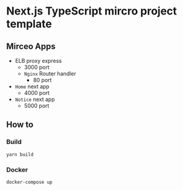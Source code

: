 # Next.js TypeScript mircro project template

## Mirceo Apps
- ELB proxy express
  - 3000 port
  - `Nginx` Router handler
    - 80 port
- `Home` next app
  - 4000 port
- `Notice` next app
  - 5000 port


## How to

### Build

```
yarn build
```

### Docker

```
docker-compose up
```
